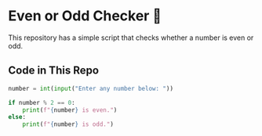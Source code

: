 # Even or Odd Checker 🔢  

This repository has a simple script that checks whether a number is even or odd.  

## Code in This Repo  
```python
number = int(input("Enter any number below: "))  

if number % 2 == 0:  
    print(f"{number} is even.")  
else:  
    print(f"{number} is odd.")  
